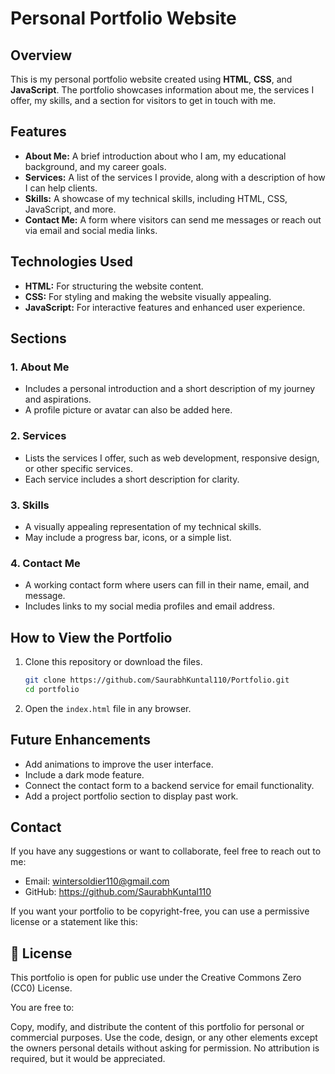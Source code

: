 # Personal Portfolio Website

## Overview

This is my personal portfolio website created using **HTML**, **CSS**, and **JavaScript**. The portfolio showcases information about me, the services I offer, my skills, and a section for visitors to get in touch with me.

## Features

- **About Me:** A brief introduction about who I am, my educational background, and my career goals.  
- **Services:** A list of the services I provide, along with a description of how I can help clients.  
- **Skills:** A showcase of my technical skills, including HTML, CSS, JavaScript, and more.  
- **Contact Me:** A form where visitors can send me messages or reach out via email and social media links.  

## Technologies Used

- **HTML:** For structuring the website content.  
- **CSS:** For styling and making the website visually appealing.  
- **JavaScript:** For interactive features and enhanced user experience.

## Sections

### 1. **About Me**
- Includes a personal introduction and a short description of my journey and aspirations.  
- A profile picture or avatar can also be added here.  

### 2. **Services**
- Lists the services I offer, such as web development, responsive design, or other specific services.  
- Each service includes a short description for clarity.  

### 3. **Skills**
- A visually appealing representation of my technical skills.  
- May include a progress bar, icons, or a simple list.  

### 4. **Contact Me**
- A working contact form where users can fill in their name, email, and message.  
- Includes links to my social media profiles and email address.

## How to View the Portfolio

1. Clone this repository or download the files.
   ```bash
   git clone https://github.com/SaurabhKuntal110/Portfolio.git
   cd portfolio
   ```
2. Open the `index.html` file in any browser.

## Future Enhancements

- Add animations to improve the user interface.
- Include a dark mode feature.
- Connect the contact form to a backend service for email functionality.
- Add a project portfolio section to display past work.

## Contact

If you have any suggestions or want to collaborate, feel free to reach out to me:  

- Email: wintersoldier110@gmail.com  
- GitHub: https://github.com/SaurabhKuntal110  


If you want your portfolio to be copyright-free, you can use a permissive license or a statement like this:

## 📜 License

This portfolio is open for public use under the Creative Commons Zero (CC0) License.

You are free to:

Copy, modify, and distribute the content of this portfolio for personal or commercial purposes.
Use the code, design, or any other elements except the owners personal details without asking for permission.
No attribution is required, but it would be appreciated.
